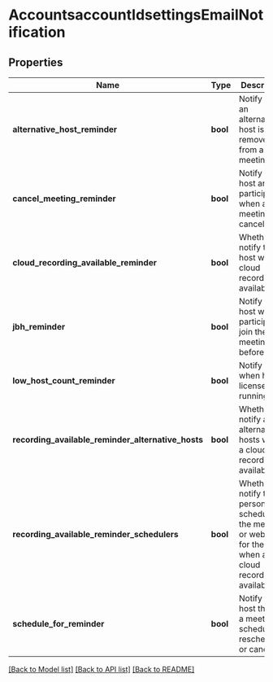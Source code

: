 # AccountsaccountIdsettingsEmailNotification

## Properties
Name | Type | Description | Notes
------------ | ------------- | ------------- | -------------
**alternative_host_reminder** | **bool** | Notify when an alternative host is set or removed from a meeting. | [optional] 
**cancel_meeting_reminder** | **bool** | Notify the host and participants when a meeting is cancelled. | [optional] 
**cloud_recording_available_reminder** | **bool** | Whether to notify the host when a cloud recording is available. | [optional] 
**jbh_reminder** | **bool** | Notify the host when participants join the meeting before them. | [optional] 
**low_host_count_reminder** | **bool** | Notify user when host licenses are running low. | [optional] 
**recording_available_reminder_alternative_hosts** | **bool** | Whether to notify any alternative hosts when a cloud recording is available. | [optional] 
**recording_available_reminder_schedulers** | **bool** | Whether to notify the person who scheduled the meeting or webinar for the host when a cloud recording is available. | [optional] 
**schedule_for_reminder** | **bool** | Notify the host there is a meeting is scheduled, rescheduled, or cancelled. | [optional] 

[[Back to Model list]](../README.md#documentation-for-models) [[Back to API list]](../README.md#documentation-for-api-endpoints) [[Back to README]](../README.md)

